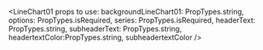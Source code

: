 <LineChart01
props to use:
backgroundLineChart01: PropTypes.string,
options: PropTypes.isRequired,
series: PropTypes.isRequired,
headerText: PropTypes.string,
subheaderText: PropTypes.string,
headertextColor:PropTypes.string,
subheadertextColor
/>
